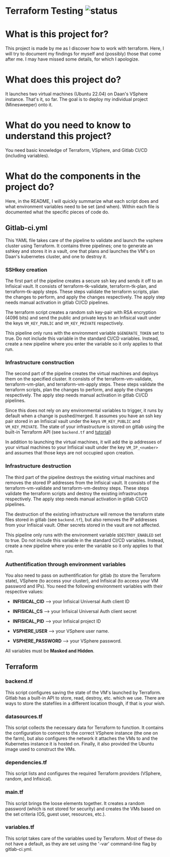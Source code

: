# Terraform Testing ![status](https://git.sogyo.nl/abaars/mancala-terraform/badges/main/pipeline.svg?ignore_skipped=true)

# What is this project for?

This project is made by me as I discover how to work with terraform. Here, I will try to document my findings for myself and (possibly) those that come after me. I may have missed some details, for which I apologize.

# What does this project do?

It launches two virtual machines (Ubuntu 22.04) on Daan's VSphere instance. That's it, so far. The goal is to deploy my individual project (Minesweeper) onto it.

# What do you need to know to understand this project?

You need basic knowledge of Terraform, VSphere, and Gitlab CI/CD (including variables).

# What do the components in the project do?

Here, in the README, I will quickly summarize what each script does and what environment variables need to be set (and when). Within each file is documented what the specific pieces of code do.

## Gitlab-ci.yml

This YAML file takes care of the pipeline to validate and launch the vsphere cluster using Terraform. It contains three pipelines; one to generate an sshkey and stores it in a vault, one that plans and launches the VM's on Daan's kubernetes cluster, and one to destroy it.

### SSHkey creation

The first part of the pipeline creates a secure ssh key and sends it off to an Infisical vault. It consists of terraform-tk-validate, terraform-tk-plan, and terraform-tk-apply steps. These steps validate the terraform scripts, plan the changes to perform, and apply the changes respectively. The apply step needs manual activation in gitlab CI/CD pipelines.

The terraform script creates a random ssh key-pair with RSA encryption (4096 bits) and send the public and private keys to an Infisical vault under the keys `VM_KEY_PUBLIC` and `VM_KEY_PRIVATE` respectively.

This pipeline only runs with the environment variable `$GENERATE_TOKEN` set to true. Do not include this variable in the standard CI/CD variables. Instead, create a new pipeline where you enter the variable so it only applies to that run.

### Infrastructure construction

The second part of the pipeline creates the virtual machines and deploys them on the specified cluster. It consists of the terraform-vm-validate, terraform-vm-plan, and terraform-vm-apply steps. These steps validate the terraform scripts, plan the changes to perform, and apply the changes respectively. The apply step needs manual activation in gitlab CI/CD pipelines.

Since this does not rely on any environmental variables to trigger, it runs by default when a change is pushed/merged. It assumes you have an ssh key pair stored in an Infisical vault under the keys `VM_KEY_PUBLIC` and `VM_KEY_PRIVATE`. The state of your infrastructure is stored on gitlab using the built-in Terraform API (see `backend.tf` and [tutorial](https://spacelift.io/blog/gitlab-terraform-state))

In addition to launching the virtual machines, it will add the ip addresses of your virtual machines to your Infisical vault under the key `VM_IP_<number>` and assumes that those keys are not occupied upon creation.

### Infrastructure destruction

The third part of the pipeline destroys the existing virtual machines and removes the stored IP addresses from the Infisical vault. It consists of the terraform-vm-validate and terraform-vm-destroy steps. These steps validate the terraform scripts and destroy the existing infrastructure respectively. The apply step needs manual activation in gitlab CI/CD pipelines.

The destruction of the existing infrastructure will remove the terraform state files stored in gitlab (see `backend.tf`), but also removes the IP addresses from your Infisical vault. Other secrets stored in the vault are not affected.

This pipeline only runs with the environment variable `$DESTROY_ENABLED` set to true. Do not include this variable in the standard CI/CD variables. Instead, create a new pipeline where you enter the variable so it only applies to that run.

### Authentification through environment variables

You also need to pass on authentification for gitlab (to store the Terraform state), VSphere (to access your cluster), and Infisical (to access your VM password and IPs). You need the following environment variables with their respective values:

* **INFISICAL_CID** --> your Infisical Universal Auth client ID

* **INFISICAL_CS** --> your Infisical Universal Auth client secret

* **INFISICAL_PID** --> your Infisical project ID

* **VSPHERE_USER** --> your VSphere user name.

* **VSPHERE_PASSWORD** --> your VSphere password.

All variables must be **Masked and Hidden**.

## Terraform

### backend.tf

This script configures saving the state of the VM's launched by Terraform. Gitlab has a built-in API to store, read, destroy, etc. which we use. There are ways to store the statefiles in a different location though, if that is your wish.

### datasources.tf

This script collects the necessary data for Terraform to function. It contains the configuration to connect to the correct VSphere instance (the one on the farm), but also configures the network it attaches the VMs to and the Kubernetes instance it is hosted on. Finally, it also provided the Ubuntu image used to construct the VMs.

### dependencies.tf

This script lists and configures the required Terraform providers (VSphere, random, and Infisical).

### main.tf

This script brings the loose elements together. It creates a random password (which is not stored for security) and creates the VMs based on the set criteria (OS, guest user, resources, etc.).

### variables.tf

This script takes care of the variables used by Terraform. Most of these do not have a default, as they are set using the '-var' command-line flag by gitlab-ci.yml.